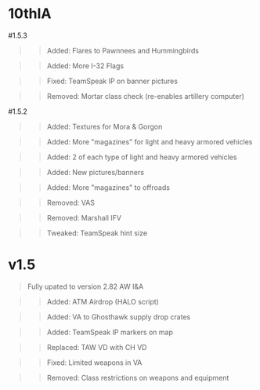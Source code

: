 # 10thIA

#1.5.3
>>Added: Flares to Pawnnees and Hummingbirds

>>Added: More I-32 Flags

>>Fixed: TeamSpeak IP on banner pictures

>>Removed: Mortar class check (re-enables artillery computer)


#1.5.2
>>Added: Textures for Mora & Gorgon

>>Added: More "magazines" for light and heavy armored vehicles

>>Added: 2 of each type of light and heavy armored vehicles

>>Added: New pictures/banners

>>Added: More "magazines" to offroads

>>Removed: VAS

>>Removed: Marshall IFV

>>Tweaked: TeamSpeak hint size




# v1.5
>Fully upated to version 2.82 AW I&A

>>Added: ATM Airdrop (HALO script)

>>Added: VA to Ghosthawk supply drop crates

>>Added: TeamSpeak IP markers on map

>>Replaced: TAW VD with CH VD

>>Fixed: Limited weapons in VA

>>Removed: Class restrictions on weapons and equipment
